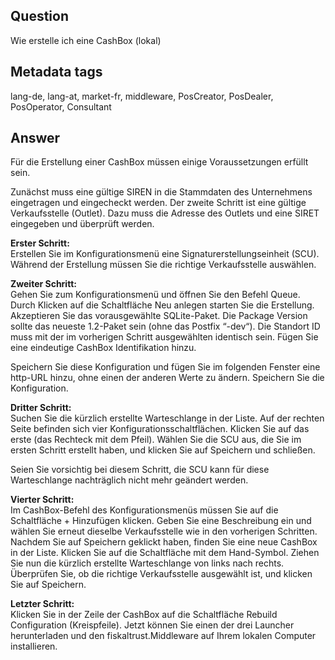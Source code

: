 ## Question
Wie erstelle ich eine CashBox (lokal)

## Metadata tags
lang-de, lang-at, market-fr, middleware, PosCreator, PosDealer, PosOperator, Consultant

## Answer
Für die Erstellung einer CashBox müssen einige Voraussetzungen erfüllt sein.

Zunächst muss eine gültige SIREN in die Stammdaten des Unternehmens eingetragen und eingecheckt werden. Der zweite Schritt ist eine gültige Verkaufsstelle (Outlet). Dazu muss die Adresse des Outlets und eine SIRET eingegeben und überprüft werden.

**Erster Schritt:**<br>Erstellen Sie im Konfigurationsmenü eine Signaturerstellungseinheit (SCU). Während der Erstellung müssen Sie die richtige Verkaufsstelle auswählen.

**Zweiter Schritt:**<br>Gehen Sie zum Konfigurationsmenü und öffnen Sie den Befehl Queue. Durch Klicken auf die Schaltfläche Neu anlegen starten Sie die Erstellung. Akzeptieren Sie das vorausgewählte SQLite-Paket. Die Package Version sollte das neueste 1.2-Paket sein (ohne das Postfix “-dev“). Die Standort ID muss mit der im vorherigen Schritt ausgewählten identisch sein. Fügen Sie eine eindeutige CashBox Identifikation hinzu.

Speichern Sie diese Konfiguration und fügen Sie im folgenden Fenster eine http-URL hinzu, ohne einen der anderen Werte zu ändern. Speichern Sie die Konfiguration.

**Dritter Schritt:**<br>Suchen Sie die kürzlich erstellte Warteschlange in der Liste. Auf der rechten Seite befinden sich vier Konfigurationsschaltflächen. Klicken Sie auf das erste (das Rechteck mit dem Pfeil). Wählen Sie die SCU aus, die Sie im ersten Schritt erstellt haben, und klicken Sie auf Speichern und schließen.

Seien Sie vorsichtig bei diesem Schritt, die SCU kann für diese Warteschlange nachträglich nicht mehr geändert werden.

**Vierter Schritt:**<br>Im CashBox-Befehl des Konfigurationsmenüs müssen Sie auf die Schaltfläche + Hinzufügen klicken. Geben Sie eine Beschreibung ein und wählen Sie erneut dieselbe Verkaufsstelle wie in den vorherigen Schritten. Nachdem Sie auf Speichern geklickt haben, finden Sie eine neue CashBox in der Liste. Klicken Sie auf die Schaltfläche mit dem Hand-Symbol. Ziehen Sie nun die kürzlich erstellte Warteschlange von links nach rechts. Überprüfen Sie, ob die richtige Verkaufsstelle ausgewählt ist, und klicken Sie auf Speichern.

**Letzter Schritt:**<br>Klicken Sie in der Zeile der CashBox auf die Schaltfläche Rebuild Configuration (Kreispfeile).
Jetzt können Sie einen der drei Launcher herunterladen und den fiskaltrust.Middleware auf Ihrem lokalen Computer installieren.
